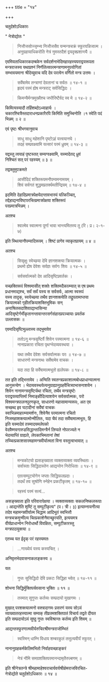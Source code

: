 +++
title = "१४"

+++
  
चतुर्दशोऽधिकारः  
  
" नेत्रोद्योतः "  
  
> निजौजसोज्जृम्भ्य निजौजसैव यन्मन्त्रचक्रं स्फुरयन्निजात्म ।  
> अनुग्रहायाधिकरोति नेत्रं नुमस्तदैशं द्वयदृक्प्रशान्त्यै ॥   
  
एवमियताधिकारकदम्बकेन सर्वदर्शनाभेदिमहारहस्यपराद्वयरूपता   
मन्त्रराजस्य यथाप्रश्नं निर्णीतेत्यपरमन्त्राणामनुपयोगितां   
सम्भावयमाना श्रीदेव्युवाच यदि देव परत्वेन वर्णितो मन्त्र उत्तमः ।  
  
  
> सर्वेषामेव तन्त्राणां देवतानां च सर्वतः ॥ १४-१ ॥  
> हृदयं परमं ह्येष मन्त्रराट् सर्वसिद्धिदः ।  
  
> किमन्यैर्मन्त्रमुख्यैश्च जप्तैरिष्टैर्वद स्व मे ॥ १४-२ ॥  
  
किमित्यस्यादौ तर्हिशब्दोऽध्याहार्यः ।   
चकारश्चित्रैस्तदाराधनप्रकारैरपि किमिति समुच्चिनोति ।१ स्वेति पदं   
भिन्नम् ॥ २ ॥  
  
एवं पृष्टः श्रीभगवानुवाच   
  
  
> साधु साधु महेशानि पृष्टोऽहं यत्त्वयानघे ।  
> तदहं सम्प्रवक्ष्यामि यत्सारं परमं ध्रुवम् ॥ १४-३ ॥  
  
  
यद्वस्तु त्वयाहं पृष्टस्तत् सम्यग्वक्ष्यामि, यस्मादेतद् ध्रुवं   
निश्चितं सत् परं रहस्यम् ॥ ३ ॥  
  
तद्वक्तुमुपक्रमते  
  
  
> आसीदिदं शक्तिरूपमनौपम्यमनामयम् ।  
> शिवं सर्वगतं शुद्धमप्रतर्क्यमतीन्द्रियम् ॥ १४-४ ॥  
  
  
इदमिति देहादिप्रमात्रपेक्षयेदन्तावभास्यं यत्किञ्चित्,   
तद्देहाद्यनाविष्टपरचित्प्रमात्रपेक्षया शक्तिरूपं   
परप्रमात्रभिन्नम् ।  
  
अतश्च  
  
> श्वात्मेव स्वात्मना पूर्णा भावा भान्त्यमितस्य तु (रि। प्र। २-१-  
७)  
  
इति स्थित्यानौपम्यादिरूपम् । शिष्टं प्रागेव व्याकृतप्रायम् ॥ ४ ॥  
  
अतश्च   
  
  
> सिसृक्षुः स्वेच्छया देवि ज्ञानशक्त्या क्रियात्मकः ।  
> प्रथमो ह्येष देवेशः सर्वज्ञः सर्वगः शिवः ॥ १४-५ ॥  
  
> सर्वसर्वात्मको देव आदिसृष्टिप्रवर्तकः ।  
  
  
यच्छक्तिरूपं विश्वमासीत् शक्तेः शक्तिमदैकात्म्यात् स एष प्रथमः   
प्रधानमाद्यश्च, सर्वं सर्वं यस्य स सर्वसर्वः, आत्मा स्वरूपं   
यस्य तादृक्, स्वयेच्छया तथैव ज्ञानशक्त्येति तद्रूपतामाप्तया   
क्रियात्मको गृहीतक्रियाशक्तिभूमिकः सन्   
अनाश्रितसदाशिवाद्याभासिन्या   
आदिसृष्टेर्गर्भीकृतानन्तावान्तरसर्गसंहारप्रपञ्चायाः प्रवर्तक   
उल्लासकः ॥   
  
एवमादिसृष्टिमुल्लास्य तद्भूमावेव   
  
> ततोऽनु मन्त्रसृष्टिर्वै शिवेन परमात्मना ॥ १४-६ ॥  
> नानाप्रकारा रचिता पृथग्भेदव्यवस्थया ।  
  
> यथा तथैव देवेशः सर्वसर्वात्मकः परः ॥ १४-७ ॥  
> साधारणो मन्त्रनाथः सर्वेषामेव वाचकः ।   
  
> यदा तदा हि सर्वेषामात्मभूतो ह्यलेपकः ॥ १४-८ ॥  
  
  
तत इति तद्भित्तावेव । अन्विति स्वतन्त्रप्रकाशात्मबोधप्राधान्यात्मना   
आनुरूप्येण । भेदव्यवस्थयेत्यनुग्राह्यानुग्रहवैचित्र्याभासनाशयेन ।   
शिवेन नानामन्त्रसृष्टिर्यथा रचिता, तथैव मन्त्रसृष्टेः   
पराद्वयव्याप्तिर्मा निमाङ्क्षीदित्याशयेन सर्वसर्वात्मकः, परो   
विश्वमन्त्रपालनपूरणकृत्, साधारणो महासामान्यरूपः, अत एव   
सच्छब्द इव घटादीनां सर्वेषां वाचकः   
स्वाभिन्नमाहात्म्यामर्शनः, शिवेनैव परमात्मना रचितो   
निजमहाशक्त्यात्मोन्मीलितः, यदा चैवं तदा सर्वेषामात्मभूतः, हि   
इति यस्मादेवं तस्मादयमलेपको   
वेदवैष्णवगारुडसिद्धान्तादिमन्त्रैर्न लिप्यते नोपरज्यते न   
भेदव्याप्तिं ग्राह्यते, लेपकाभिमतानां तेषां   
तच्चित्प्रकाशसारमहामन्त्रवीर्यात्मतां विना वस्तुत्वाभावात् ॥  
  
अतश्च  
  
  
> मन्त्रकोट्यो ह्यसङ्ख्याता व्यक्ताव्यक्ता व्यवस्थिताः ।  
> सर्वास्ताः सिद्धिदास्तेन आद्यन्तेन निरोधिताः ॥ १४-९ ॥  
  
> एतत्सम्पुटयोगेन जप्ताः सिद्धिफलप्रदाः ।  
> तदर्थं तव सुश्रोणि स्नेहेन प्रकटीकृतम् ॥ १४-१० ॥  
  
  
> रहस्यं परमं सत्यं…  
  
  
असङ्ख्याता इति परिवारापेक्षया । व्यक्ताव्यक्ताः सकलनिष्कलरूपाः   
। आद्यन्तेति शृष्टिं तु सम्पुटीकृत्य" (प। त्री। ३) इत्याम्नायनीत्या   
तदेव महामन्त्रवीर्यात्म चिद्धाम आदिभूतं स्वभित्तौ   
मन्त्रचक्रमुन्मील्य चित्प्रकाशेनैवाच्छुरयति, इत्ययमत्र   
वीर्यप्राधान्येन निरोधार्थो विवक्षितः, सम्पुटीकारस्तु   
मन्त्रपाठयुक्त्या ॥  
  
एतच्च यत ईदृक् परं रहस्यमतः   
  
  
> …णाख्येयं यस्य कस्यचित् ।  
  
  
अनिवृत्तभेदवासनाकलङ्कस्य ॥  
  
यतः   
  
  
> गुप्तः सुसिद्धिदो देवि प्रकटः सिद्धिहा भवेत् ॥ १४-११ ॥  
  
  
शोभना सिद्धिर्मुक्तिपर्यवसाना भुक्तिः ॥ ११ ॥  
  
> तस्मात् सुगुप्तः कर्तव्यः सम्प्रदायो मुखागमः ।  
  
  
मुखात् परशक्त्यात्मनो वक्त्रादागमः प्रसरणं यस्य सोऽयं   
व्याख्यातरहस्यात्मा सम्यक् तीव्रतमशक्तिपातं विचार्य तद्वते दीयत   
इति सम्प्रदायोऽयं सुष्ठु गुप्तः स्वविश्रान्तः कर्तव्य इति शिवम् ॥  
  
आद्यन्तस्फुरणात्मवीर्यरुचिरश्रीमन्त्रराजोम्भितं   
> स्वस्मिन् धाम्नि विधाय शम्बरकुलं तत्तुल्यवीर्यं स्फुरत् ।  
  
नानानुग्रहकर्मकेलिमभितो निर्वाहयच्छाङ्करं   
> नेत्रं नौमि समग्रशक्तिपरमानन्दामृतैरुल्बणम् ॥  
  
इति श्रीनेत्रतन्त्रे श्रीमहामाहेश्वराचार्यवर्यश्रीक्षेमराजविरचित-  
नेत्रोद्योते चतुर्दशोऽधिकारः ॥ १४ ॥   

